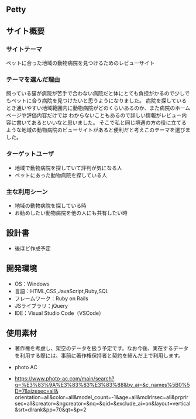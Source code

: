## Petty
## サイト概要
### サイトテーマ
ペットに合った地域の動物病院を見つけるためのレビューサイト
​
### テーマを選んだ理由
飼っている猫が病院が苦手で合わない病院だと体にとても負担がかるので少しでもペットに合う病院を見つけたいと思うようになりました。  病院を探しているとき通いやすい地域範囲内に動物病院がどのくらいあるのか、また病院のホームページや評価内容だけでは  わからないこともあるので詳しい情報がレビュー内容に書いてあるといいなと思いました。  そこで私と同じ境遇の方の役に立てるような地域の動物病院のビューサイトがあると便利だと考えこのテーマを選びました。

### ターゲットユーザ
* 地域で動物病院を探していて評判が気になる人
* ペットにあった動物病院を探している人

### 主な利用シーン
* 地域の動物病院を探している時
* お勧めしたい動物病院を他の人にも共有したい時

## 設計書
* 後ほど作成予定
​
## 開発環境
* OS：Windows
* 言語：HTML,CSS,JavaScript,Ruby,SQL
* フレームワーク：Ruby on Rails
* JSライブラリ：jQuery
* IDE：Visual Studio Code（VSCode）
​
## 使用素材
* 著作権を考慮し、架空のデータを扱う予定です。なお今後、実在するデータを利用する際には、事前に著作権保持者と契約を結んだ上で利用します。

* photo AC
* https://www.photo-ac.com/main/search?q=%E3%83%9A%E3%83%83%E3%83%88&by_ai=&c_names%5B0%5D=7&sizesec=all&  orientation=all&color=all&model_count=-1&age=all&mdlrlrsec=all&prprlrsec=all&creator=&ngcreator=&nq=&qid=&exclude_ai=on&layout=vertical&srt=dlrank&pp=70&qt=&p=2




